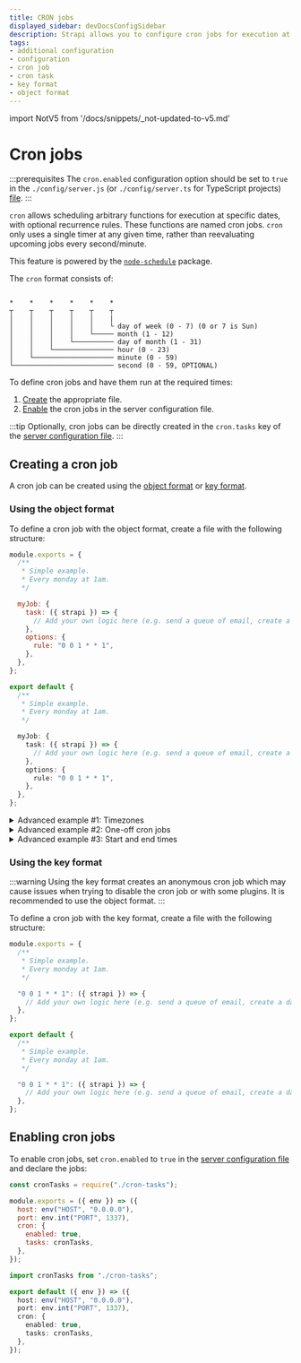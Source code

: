 ```yaml
---
title: CRON jobs
displayed_sidebar: devDocsConfigSidebar
description: Strapi allows you to configure cron jobs for execution at specific dates and times, with optional reoccurrence rules.
tags:
- additional configuration
- configuration
- cron job
- cron task
- key format
- object format
---
```


import NotV5 from '/docs/snippets/_not-updated-to-v5.md'

# Cron jobs

<NotV5 />

:::prerequisites
The `cron.enabled` configuration option should be set to `true` in the `./config/server.js` (or `./config/server.ts` for TypeScript projects) [file](/dev-docs/configurations/server).
:::

`cron` allows scheduling arbitrary functions for execution at specific dates, with optional recurrence rules. These functions are named cron jobs. `cron` only uses a single timer at any given time, rather than reevaluating upcoming jobs every second/minute.

This feature is powered by the [`node-schedule`](https://www.npmjs.com/package/node-schedule) package.

The `cron` format consists of:

```

*    *    *    *    *    *
┬    ┬    ┬    ┬    ┬    ┬
│    │    │    │    │    |
│    │    │    │    │    └ day of week (0 - 7) (0 or 7 is Sun)
│    │    │    │    └───── month (1 - 12)
│    │    │    └────────── day of month (1 - 31)
│    │    └─────────────── hour (0 - 23)
│    └──────────────────── minute (0 - 59)
└───────────────────────── second (0 - 59, OPTIONAL)

```

To define cron jobs and have them run at the required times:

1. [Create](#creating-a-cron-job) the appropriate file.
2. [Enable](#enabling-cron-jobs) the cron jobs in the server configuration file.

:::tip
Optionally, cron jobs can be directly created in the `cron.tasks` key of the [server configuration file](/dev-docs/configurations/server).
:::

## Creating a cron job

A cron job can be created using the [object format](#using-the-object-format) or [key format](#using-the-key-format).

### Using the object format

To define a cron job with the object format, create a file with the following structure:

<Tabs groupId="js-ts">

<TabItem value="javascript" label="JavaScript">

```js title="./config/cron-tasks.js"
module.exports = {
  /**
   * Simple example.
   * Every monday at 1am.
   */

  myJob: {
    task: ({ strapi }) => {
      // Add your own logic here (e.g. send a queue of email, create a database backup, etc.).
    },
    options: {
      rule: "0 0 1 * * 1",
    },
  },
};
```

</TabItem>

<TabItem value="typescript" label="TypeScript">

```ts title="./config/cron-tasks.ts"
export default {
  /**
   * Simple example.
   * Every monday at 1am.
   */

  myJob: {
    task: ({ strapi }) => {
      // Add your own logic here (e.g. send a queue of email, create a database backup, etc.).
    },
    options: {
      rule: "0 0 1 * * 1",
    },
  },
};
```

</TabItem>

</Tabs>

<details>
<summary>Advanced example #1: Timezones</summary>

The following cron job runs on a specific timezone:

<Tabs groupId="js-ts">

<TabItem value="javascript" label="JavaScript">

```js title="./config/cron-tasks.js"
module.exports = {
  /**
   * Cron job with timezone example.
   * Every Monday at 1am for Asia/Dhaka timezone.
   * List of valid timezones: https://en.wikipedia.org/wiki/List_of_tz_database_time_zones#List
   */

  myJob: {
    task: ({ strapi }) => {
      /* Add your own logic here */
    },
    options: {
      rule: "0 0 1 * * 1",
      tz: "Asia/Dhaka",
    },
  },
};
```

</TabItem>

<TabItem value="typescript" label="TypeScript">

```ts title="./config/cron-tasks.ts"
export default {
  /**
   * Cron job with timezone example.
   * Every Monday at 1am for Asia/Dhaka timezone.
   * List of valid timezones: https://en.wikipedia.org/wiki/List_of_tz_database_time_zones#List
   */

  myJob: {
    task: ({ strapi }) => {
      /* Add your own logic here */
    },
    options: {
      rule: "0 0 1 * * 1",
      tz: "Asia/Dhaka",
    },
  },
};
```

</TabItem>

</Tabs>

</details>

<details>
<summary>Advanced example #2: One-off cron jobs</summary>
The following cron job is run only once at a given time:

<Tabs groupId="js-ts">

<TabItem value="javascript" label="JavaScript">

```js title="./config/cron-tasks.js"
module.exports = {
  myJob: {
    task: ({ strapi }) => {
      /* Add your own logic here */
    },
    // only run once after 10 seconds
    options: new Date(Date.now() + 10000),
  },
};
```

</TabItem>

<TabItem value="typescript" label="TypeScript">

```ts title="./config/cron-tasks.ts"
export default {
  myJob: {
    task: ({ strapi }) => {
      /* Add your own logic here */
    },
    // only run once after 10 seconds
    options: new Date(Date.now() + 10000),
  },
};
```

</TabItem>

</Tabs>

</details>

<details>
<summary>Advanced example #3: Start and end times</summary>

The following cron job uses start and end times:

<Tabs groupId="js-ts">

<TabItem value="javascript" label="JavaScript">

```js title="./config/cron-tasks.js"
module.exports = {
  myJob: {
    task: ({ strapi }) => {
      /* Add your own logic here */
    },
    options: {
      rule: "* * * * * *",
      // start 10 seconds from now
      start: new Date(Date.now() + 10000),
      // end 20 seconds from now
      end: new Date(Date.now() + 20000),
    },
  },
};
```

</TabItem>

<TabItem value="typescript" label="TypeScript">

```ts title="./config/cron-tasks.ts"
export default {
  myJob: {
    task: ({ strapi }) => {
      /* Add your own logic here */
    },
    // only run once after 10 seconds
    options: {
      rule: "* * * * * *",
      // start 10 seconds from now
      start: new Date(Date.now() + 10000),
      // end 20 seconds from now
      end: new Date(Date.now() + 20000),
    },
  },
};
```

</TabItem>

</Tabs>

</details>

### Using the key format

:::warning
Using the key format creates an anonymous cron job which may cause issues when trying to disable the cron job or with some plugins. It is recommended to use the object format.
:::

To define a cron job with the key format, create a file with the following structure:

<Tabs groupId="js-ts">

<TabItem value="javascript" label="JavaScript">

```js title="./config/cron-tasks.js"
module.exports = {
  /**
   * Simple example.
   * Every monday at 1am.
   */

  "0 0 1 * * 1": ({ strapi }) => {
    // Add your own logic here (e.g. send a queue of email, create a database backup, etc.).
  },
};
```

</TabItem>

<TabItem value="typescript" label="TypeScript">

```ts title="./config/cron-tasks.ts"
export default {
  /**
   * Simple example.
   * Every monday at 1am.
   */

  "0 0 1 * * 1": ({ strapi }) => {
    // Add your own logic here (e.g. send a queue of email, create a database backup, etc.).
  },
};
```

</TabItem>

</Tabs>



## Enabling cron jobs

To enable cron jobs, set `cron.enabled` to `true` in the [server configuration file](/dev-docs/configurations/server) and declare the jobs:

<Tabs groupId="js-ts">

<TabItem value="javascript" label="JavaScript">

```js title="./config/server.js"
const cronTasks = require("./cron-tasks");

module.exports = ({ env }) => ({
  host: env("HOST", "0.0.0.0"),
  port: env.int("PORT", 1337),
  cron: {
    enabled: true,
    tasks: cronTasks,
  },
});
```

</TabItem>

<TabItem value="typescript" label="TypeScript">

```ts title="./config/server.ts"
import cronTasks from "./cron-tasks";

export default ({ env }) => ({
  host: env("HOST", "0.0.0.0"),
  port: env.int("PORT", 1337),
  cron: {
    enabled: true,
    tasks: cronTasks,
  },
});
```

</TabItem>

</Tabs>
